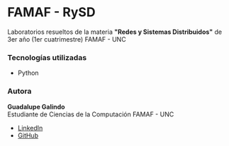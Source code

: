 # FAMAF - RySD

Laboratorios resueltos de la materia **"Redes y Sistemas Distribuidos"** de 3er año (1er cuatrimestre) FAMAF - UNC

### Tecnologías utilizadas

- Python

### Autora

**Guadalupe Galindo**  
Estudiante de Ciencias de la Computación FAMAF - UNC

- [LinkedIn](https://linkedin.com/in/guadagalindo)
- [GitHub](https://github.com/GuadaGalindo)